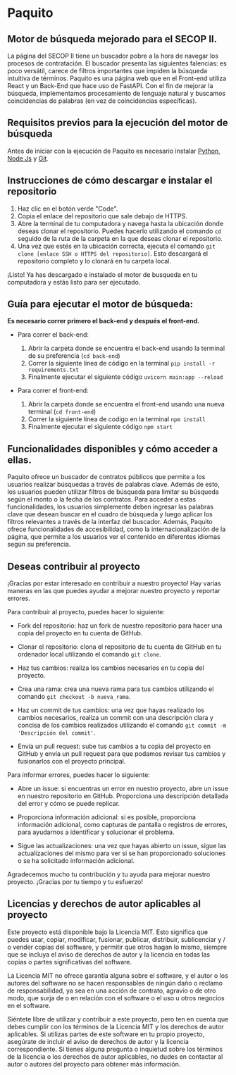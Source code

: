 # Paquito

## Motor de búsqueda mejorado para el SECOP II.
La página del SECOP II tiene un buscador pobre a la hora de navegar los procesos de contratación. El buscador presenta las siguientes falencias: es poco versátil, carece de filtros importantes que impiden la búsqueda intuitiva de términos. Paquito es una página web que en el Front-end utiliza React y un Back-End que hace uso de FastAPI. Con el fin de mejorar la búsqueda, implementamos procesamiento de lenguaje natural y buscamos coincidencias de palabras (en vez de coincidencias específicas).

## Requisitos previos para la ejecución del motor de búsqueda

Antes de iniciar con la ejecución de Paquito es necesario instalar [Python](https://www.python.org/downloads/), [Node Js](https://nodejs.org/en/download) y [Git](https://git-scm.com/downloads).

## Instrucciones de cómo descargar e instalar el repositorio

1. Haz clic en el botón verde "Code".
2. Copia el enlace del repositorio que sale debajo de HTTPS.
3. Abre la terminal de tu computadora y navega hasta la ubicación donde deseas clonar el repositorio. Puedes hacerlo utilizando el comando `cd` seguido de la ruta de la carpeta en la que deseas clonar el repositorio.
4. Una vez que estés en la ubicación correcta, ejecuta el comando `git clone [enlace SSH o HTTPS del repositorio]`. Esto descargará el repositorio completo y lo clonará en tu carpeta local.

¡Listo! Ya has descargado e instalado el motor de busqueda en tu computadora y estás listo para ser ejecutado.

## Guía para ejecutar el motor de búsqueda:

**Es necesario correr primero el back-end y después el front-end.**

- Para correr el back-end:
    1. Abrir la carpeta donde se encuentra el back-end usando la terminal de su preferencia (`cd back-end`) 
    2. Correr la siguiente línea de código en la terminal `pip install -r requirements.txt` 
    3. Finalmente ejecutar el siguiente código `uvicorn main:app --reload`


- Para correr el front-end:
    1. Abrir la carpeta donde se encuentra el front-end usando una nueva terminal (`cd front-end`)
    2. Correr la siguiente línea de codigo en la terminal `npm install` 
    3. Finalmente ejecutar el siguiente código `npm start`
    
## Funcionalidades disponibles y cómo acceder a ellas.

Paquito ofrece un buscador de contratos públicos que permite a los usuarios realizar búsquedas a través de palabras clave. Además de esto, los usuarios pueden utilizar filtros de búsqueda para limitar su búsqueda según el monto o la fecha de los contratos. Para acceder a estas funcionalidades, los usuarios simplemente deben ingresar las palabras clave que desean buscar en el cuadro de búsqueda y luego aplicar los filtros relevantes a través de la interfaz del buscador. Además, Paquito ofrece funcionalidades de accesibilidad, como la internacionalización de la página, que permite a los usuarios ver el contenido en diferentes idiomas según su preferencia.

## Deseas contribuir al proyecto
¡Gracias por estar interesado en contribuir a nuestro proyecto! Hay varias maneras en las que puedes ayudar a mejorar nuestro proyecto y reportar errores.

Para contribuir al proyecto, puedes hacer lo siguiente:

- Fork del repositorio: haz un fork de nuestro repositorio para hacer una copia del proyecto en tu cuenta de GitHub.

- Clonar el repositorio: clona el repositorio de tu cuenta de GitHub en tu ordenador local utilizando el comando `git clone`.

- Haz tus cambios: realiza los cambios necesarios en tu copia del proyecto.

- Crea una rama: crea una nueva rama para tus cambios utilizando el comando `git checkout -b nueva_rama`.

- Haz un commit de tus cambios: una vez que hayas realizado los cambios necesarios, realiza un commit con una descripción clara y concisa de los cambios realizados utilizando el comando `git commit -m 'Descripción del commit'`.

- Envía un pull request: sube tus cambios a tu copia del proyecto en GitHub y envía un pull request para que podamos revisar tus cambios y fusionarlos con el proyecto principal.

Para informar errores, puedes hacer lo siguiente:

- Abre un issue: si encuentras un error en nuestro proyecto, abre un issue en nuestro repositorio en GitHub. Proporciona una descripción detallada del error y cómo se puede replicar.

- Proporciona información adicional: si es posible, proporciona información adicional, como capturas de pantalla o registros de errores, para ayudarnos a identificar y solucionar el problema.

- Sigue las actualizaciones: una vez que hayas abierto un issue, sigue las actualizaciones del mismo para ver si se han proporcionado soluciones o se ha solicitado información adicional.

Agradecemos mucho tu contribución y tu ayuda para mejorar nuestro proyecto. ¡Gracias por tu tiempo y tu esfuerzo!

## Licencias y derechos de autor aplicables al proyecto
Este proyecto está disponible bajo la Licencia MIT. Esto significa que puedes usar, copiar, modificar, fusionar, publicar, distribuir, sublicenciar y / o vender copias del software, y permitir que otros hagan lo mismo, siempre que se incluya el aviso de derechos de autor y la licencia en todas las copias o partes significativas del software.

La Licencia MIT no ofrece garantía alguna sobre el software, y el autor o los autores del software no se hacen responsables de ningún daño o reclamo de responsabilidad, ya sea en una acción de contrato, agravio o de otro modo, que surja de o en relación con el software o el uso u otros negocios en el software.

Siéntete libre de utilizar y contribuir a este proyecto, pero ten en cuenta que debes cumplir con los términos de la Licencia MIT y los derechos de autor aplicables. Si utilizas partes de este software en tu propio proyecto, asegúrate de incluir el aviso de derechos de autor y la licencia correspondiente. Si tienes alguna pregunta o inquietud sobre los términos de la licencia o los derechos de autor aplicables, no dudes en contactar al autor o autores del proyecto para obtener más información.
